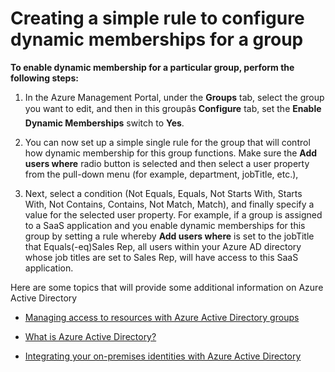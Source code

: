 <properties
	pageTitle="Creating a simple rule to configure dynamic memberships for a group| Windows Azure"
	description="Explains how to create a simple rule to configure dynamic memberships for a group."
	services="active-directory"
	documentationCenter=""
	authors="femila"
	manager="swadhwa"
	editor=""/>

<tags
	ms.service="active-directory" 
	ms.date="10/09/2015" 
	wacn.date=""/>


# Creating a simple rule to configure dynamic memberships for a group

**To enable dynamic membership for a particular group, perform the following steps:**

1. In the Azure Management Portal, under the **Groups** tab, select the group you want to edit, and then in this groupâs **Configure** tab, set the **Enable Dynamic Memberships** switch to **Yes**.


2. You can now set up a simple single rule for the group that will control how dynamic membership for this group functions. Make sure the **Add users where** radio button is selected and then select a user property from the pull-down menu (for example, department, jobTitle, etc.), 

3. Next, select a condition (Not Equals, Equals, Not Starts With, Starts With, Not Contains, Contains, Not Match, Match), and finally specify a value for the selected user property. For example, if a group is assigned to a SaaS application and you enable dynamic memberships for this group by setting a rule whereby **Add users where** is set to the jobTitle that Equals(-eq)Sales Rep, all users within your Azure AD directory whose job titles are set to Sales Rep, will have access to this SaaS application.

Here are some topics that will provide some additional information on Azure Active Directory 

* [Managing access to resources with Azure Active Directory groups](/documentation/articles/active-directory-manage-groups)

* [What is Azure Active Directory?](/documentation/articles/active-directory-whatis)

* [Integrating your on-premises identities with Azure Active Directory](/documentation/articles/active-directory-aadconnect)

